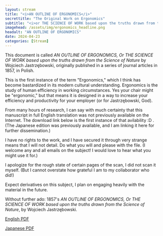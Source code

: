 ```yaml
---
layout: stream
title: "<i>AN OUTLINE OF ERGONOMICS</i>"
secrettitle: "The Original Work on Ergonomics"
subtitle: "<i>or THE SCIENCE OF WORK based upon the truths drawn from the Science of Nature</i>"
imagehead: /assets/img/ergonomics_headline.png
headalt: "AN OUTLINE OF ERGONOMICS"
date: 2024-04-23
categories: [Stream]
---
```

This document is called _AN OUTLINE OF ERGONOMICS, Or THE SCIENCE OF WORK based upon the truths drawn from the Science of Nature_ by Wojciech Jastrzębowski, originally published in a series of journal articles in 1857, in Polish.

This is the first instance of the term "Ergonomics," which I think has become bastardized in its modern cultural understanding. Ergonomics is the study of human efficiency in working circumstances. Yes your chair might be "ergonomic," but that means it is designed in a way to increase your efficiency and productivity for your employer (or for Jastrzębowski, God).

From many hours of research, I can say with much certainty that this manuscript in full English translation was not previously available on the Internet. The download link below is the first instance of that avilability :D . (The Japanese edition was previously available, and I am linking it here for further dissemination.)

I have no rights to the work, and I have secured it through very strange means that I will not detail. Do what you will and please with the file. (I welcome any and all emails on the subject! I would love to hear what you might use it for.)

I apologize for the rough state of certain pages of the scan, I did not scan it myself. (But I cannot overstate how grateful I am to my collaborator who did!)

Expect derivatives on this subject, I plan on engaging heavily with the material in the future.

Without further ado: 1857's _AN OUTLINE OF ERGONOMICS, Or THE SCIENCE OF WORK based upon the truths drawn from the Science of Nature_, by Wojciech Jastrzębowski.

<a href="/assets/nutrients/an_outline_of_ergonomics_english.pdf" download>English PDF</a>

<a href="/assets/nutrients/an_outline_of_ergonomics_japanese.pdf" download>Japanese PDF</a>